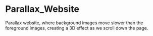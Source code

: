 # Parallax_Website
Parallax website, where background images move slower than the foreground images, creating a 3D effect as we scroll down the page. 
